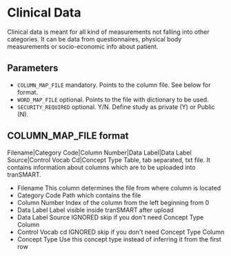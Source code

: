 Clinical Data
================

Clinical data is meant for all kind of measurements not falling into other
categories. It can be data from questionnaires, physical body measurements or
socio-economic info about patient.


Parameters
------------
- `COLUMN_MAP_FILE` mandatory. Points to the column file. See below for format.
- `WORD_MAP_FILE` optional. Points to the file with dictionary to be used.
- `SECURITY_REQUIRED` optional. Y/N. Define study as private (Y) or Public (N).

COLUMN_MAP_FILE format
------------
Filename|Category Code|Column Number|Data Label|Data Label Source|Control Vocab
 Cd|Concept Type
Table, tab separated, txt file. It contains information about columns which are
to be uploaded into tranSMART.
- Filename  This column determines the file from where
column is located
- Category Code Path which contains the file
- Column Number Index of the column from the left beginning from 0
- Data Label  Label visible inside tranSMART after upload
- Data Label Source IGNORED skip if you don't need Concept Type Column
- Control Vocab cd  IGNORED skip if you don't need Concept Type Column
- Concept Type  Use this concept type instead of inferring it from the first row

